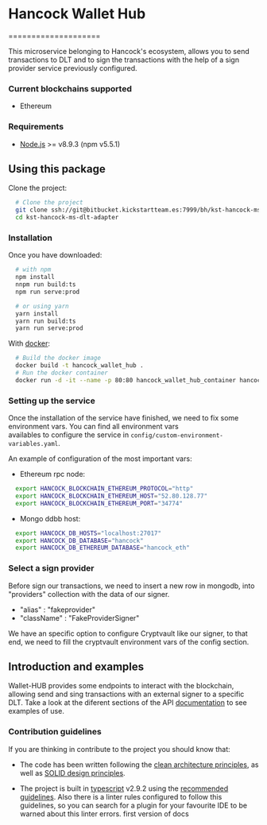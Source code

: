 # Hancock Wallet Hub
====================

This microservice belonging to Hancock's ecosystem, allows you to send transactions to DLT and to sign the transactions with the help of a sign provider service previously configured.

### Current blockchains supported 

* Ethereum 

### Requirements

- [Node.js](https://nodejs.org/es/) >= v8.9.3 (npm v5.5.1)

## Using this package

Clone the project: 
```bash 
  # Clone the project  
  git clone ssh://git@bitbucket.kickstartteam.es:7999/bh/kst-hancock-ms-wallet-hub.git
  cd kst-hancock-ms-dlt-adapter 
``` 

### Installation

Once you have downloaded:

```bash
  # with npm
  npm install 
  nnpm run build:ts 
  npm run serve:prod 

  # or using yarn
  yarn install
  yarn run build:ts   
  yarn run serve:prod 
```

With [docker](https://www.docker.com/): 
```bash 
  # Build the docker image 
  docker build -t hancock_wallet_hub . 
  # Run the docker container 
  docker run -d -it --name -p 80:80 hancock_wallet_hub_container hancock_wallet_hub 
``` 

### Setting up the service 

Once the installation of the service have finished, we need to fix some environment vars. You can find all environment vars  
availables to configure the service in `config/custom-environment-variables.yaml`. 

An example of configuration of the most important vars:  
- Ethereum rpc node: 
```bash  
  export HANCOCK_BLOCKCHAIN_ETHEREUM_PROTOCOL="http"  
  export HANCOCK_BLOCKCHAIN_ETHEREUM_HOST="52.80.128.77"  
  export HANCOCK_BLOCKCHAIN_ETHEREUM_PORT="34774"  
```  
 
- Mongo ddbb host:  
```bash  
  export HANCOCK_DB_HOSTS="localhost:27017"  
  export HANCOCK_DB_DATABASE="hancock"  
  export HANCOCK_DB_ETHEREUM_DATABASE="hancock_eth"  
```  

### Select a sign provider

Before sign our transactions, we need to insert a new row in mongodb, into "providers" collection with the data of our signer.

 - "alias" : "fakeprovider"
 - "className" : "FakeProviderSigner" 

We have an specific option to configure Cryptvault like our signer, to that end, we need to fill the cryptvault environment vars of the config section.

## Introduction and examples

Wallet-HUB provides some endpoints to interact with the blockchain, allowing send and sing transactions with an external signer to a specific DLT. Take a look at the diferent sections of the API [documentation](https://docs.kickstartteam.es/blockchainhub/kst-hancock-ms-wallet-hub/docs/api.html) to see examples of use.

### Contribution guidelines 
 
If you are thinking in contribute to the project you should know that: 
 
- The code has been written following the [clean architecture principles](https://8thlight.com/blog/uncle-bob/2012/08/13/the-clean-architecture.html), as well as [SOLID design principles](https://es.wikipedia.org/wiki/SOLID). 
 
- The project is built in [typescript](https://www.typescriptlang.org/) v2.9.2 using the [recommended guidelines](https://github.com/palantir/tslint/blob/master/src/configs/recommended.ts). Also there is a linter rules configured to follow this guidelines, so you can search for a plugin for your favourite IDE to be warned about this linter errors. 
first version of docs